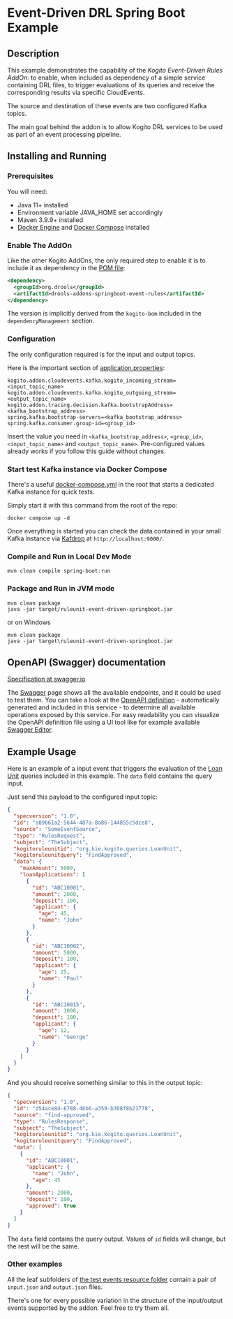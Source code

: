 # Event-Driven DRL Spring Boot Example

## Description

This example demonstrates the capability of the _Kogito Event-Driven Rules AddOn_: to enable, when included as dependency of a simple service containing
DRL files, to trigger evaluations of its queries and receive the corresponding results via specific CloudEvents.

The source and destination of these events are two configured Kafka topics.

The main goal behind the addon is to allow Kogito DRL services to be used as part of an event processing pipeline.

## Installing and Running

### Prerequisites

You will need:
  - Java 11+ installed
  - Environment variable JAVA_HOME set accordingly
  - Maven 3.9.9+ installed
  - [Docker Engine](https://docs.docker.com/engine/) and [Docker Compose](https://docs.docker.com/compose/) installed

### Enable The AddOn

Like the other Kogito AddOns, the only required step to enable it is to include it as dependency in the [POM file](pom.xml):

```xml
<dependency>
  <groupId>org.drools</groupId>
  <artifactId>drools-addons-springboot-event-rules</artifactId>
</dependency>
```

The version is implicitly derived from the `kogito-bom` included in the `dependencyManagement` section.

### Configuration

The only configuration required is for the input and output topics.

Here is the important section of [application.properties](src/main/resources/application.properties):

```properties
kogito.addon.cloudevents.kafka.kogito_incoming_stream=<input_topic_name>
kogito.addon.cloudevents.kafka.kogito_outgoing_stream=<output_topic_name>
kogito.addon.tracing.decision.kafka.bootstrapAddress=<kafka_bootstrap_address>
spring.kafka.bootstrap-servers=<kafka_bootstrap_address>
spring.kafka.consumer.group-id=<group_id>
```

Insert the value you need in `<kafka_bootstrap_address>`, `<group_id>`, `<input_topic_name>` and `<output_topic_name>`. Pre-configured values already works if you follow this guide without changes. 

### Start test Kafka instance via Docker Compose

There's a useful [docker-compose.yml](docker-compose.yml) in the root that starts a dedicated Kafka instance for quick tests.

Simply start it with this command from the root of the repo:

```
docker compose up -d
```

Once everything is started you can check the data contained in your small Kafka instance via [Kafdrop](https://github.com/obsidiandynamics/kafdrop) at `http://localhost:9000/`.

### Compile and Run in Local Dev Mode

```
mvn clean compile spring-boot:run
```

### Package and Run in JVM mode

```
mvn clean package
java -jar target/ruleunit-event-driven-springboot.jar
```

or on Windows

```
mvn clean package
java -jar target\ruleunit-event-driven-springboot.jar
```

## OpenAPI (Swagger) documentation
[Specification at swagger.io](https://swagger.io/docs/specification/about/)

The [Swagger](http://localhost:8080/swagger-ui/index.html) page shows all the available endpoints, and it could be used to test them.
You can take a look at the [OpenAPI definition](http://localhost:8080/v3/api-docs) - automatically generated and included in this service - to determine all available operations exposed by this service. For easy readability you can visualize the OpenAPI definition file using a UI tool like for example available [Swagger Editor](https://editor.swagger.io).

## Example Usage

Here is an example of a input event that triggers the evaluation of the [Loan Unit](src/main/resources/org/kie/kogito/queries/RuleUnitQuery.drl) queries
included in this example. The `data` field contains the query input.

Just send this payload to the configured input topic:

```json
{
  "specversion": "1.0",
  "id": "a89b61a2-5644-487a-8a86-144855c5dce8",
  "source": "SomeEventSource",
  "type": "RulesRequest",
  "subject": "TheSubject",
  "kogitoruleunitid": "org.kie.kogito.queries.LoanUnit",
  "kogitoruleunitquery": "FindApproved",
  "data": {
    "maxAmount": 5000,
    "loanApplications": [
      {
        "id": "ABC10001",
        "amount": 2000,
        "deposit": 100,
        "applicant": {
          "age": 45,
          "name": "John"
        }
      },
      {
        "id": "ABC10002",
        "amount": 5000,
        "deposit": 100,
        "applicant": {
          "age": 25,
          "name": "Paul"
        }
      },
      {
        "id": "ABC10015",
        "amount": 1000,
        "deposit": 100,
        "applicant": {
          "age": 12,
          "name": "George"
        }
      }
    ]
  }
}
```

And you should receive something similar to this in the output topic:

```json
{
  "specversion": "1.0",
  "id": "d54ace84-6788-46b6-a359-b308f8b21778",
  "source": "find-approved",
  "type": "RulesResponse",
  "subject": "TheSubject",
  "kogitoruleunitid": "org.kie.kogito.queries.LoanUnit",
  "kogitoruleunitquery": "FindApproved",
  "data": [
    {
      "id": "ABC10001",
      "applicant": {
        "name": "John",
        "age": 45
      },
      "amount": 2000,
      "deposit": 100,
      "approved": true
    }
  ]
}
```

The `data` field contains the query output. Values of `id` fields will change, but the rest will be the same.

### Other examples

All the leaf subfolders of [the test events resource folder](src/test/resources/events) contain a pair of `input.json` and `output.json` files.

There's one for every possible variation in the structure of the input/output events supported by the addon. Feel free to try them all.
